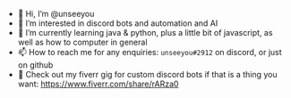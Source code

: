 - 👋 Hi, I’m @unseeyou
- 👀 I’m interested in discord bots and automation and AI
- 🌱 I’m currently learning java & python, plus a little bit of javascript, as well as how to computer in general
- 📫 How to reach me for any enquiries: `unseeyou#2912` on discord, or just on github
- 🤑 Check out my fiverr gig for custom discord bots if that is a thing you want: https://www.fiverr.com/share/rARza0